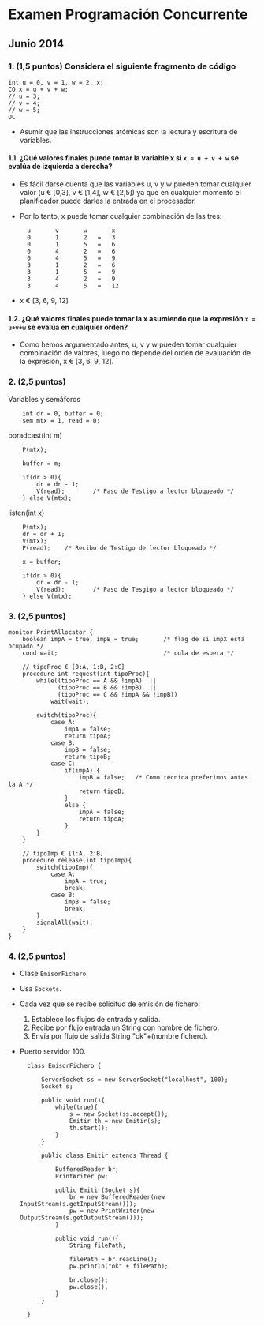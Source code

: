 # Examen Programación Concurrente 
## Junio 2014

### 1. (1,5 puntos) Considera el siguiente fragmento de código

	int u = 0, v = 1, w = 2, x;
	CO x = u + v + w;
	// u = 3;
	// v = 4;
	// w = 5;
	OC

- Asumir que las instrucciones atómicas son la lectura y escritura de variables.

#### 1.1. ¿Qué valores finales puede tomar la variable x si `x = u + v + w` se evalúa de izquierda a derecha?

- Es fácil darse cuenta que las variables u, v y w pueden tomar cualquier valor (u € [0,3], v € [1,4], w € [2,5]) ya que en cualquier momento el planificador puede darles la entrada en el procesador.

- Por lo tanto, x puede tomar cualquier combinación de las tres:

		u		v		w		x
		0		1		2	=	3
		0		1		5	=	6
		0		4		2	=	6
		0		4		5	=	9
		3		1		2	=	6
		3		1		5	=	9
		3		4		2	=	9
		3		4		5	=	12
		
- x € [3, 6, 9, 12]

#### 1.2. ¿Qué valores finales puede tomar la x asumiendo que la expresión `x = u+v+w` se evalúa en cualquier orden?

- Como hemos argumentado antes, u, v y w pueden tomar cualquier combinación de valores, luego no depende del orden de evaluación de la expresión, x € [3, 6, 9, 12].
			

### 2. (2,5 puntos)


Variables y semáforos
		
		int dr = 0, buffer = 0;
		sem mtx = 1, read = 0;
		
boradcast(int m)
		
		P(mtx);
		
		buffer = m;
		
		if(dr > 0){
			dr = dr - 1;
			V(read);		/* Paso de Testigo a lector bloqueado */
		} else V(mtx);
			
listen(int x)

		P(mtx);
		dr = dr + 1;
		V(mtx);
		P(read);	/* Recibo de Testigo de lector bloqueado */
		
		x = buffer;
		
		if(dr > 0){
			dr = dr - 1;
			V(read);		/* Paso de Tesgigo a lector bloqueado */
		} else V(mtx);	


### 3. (2,5 puntos) 

	monitor PrintAllocator {
		boolean impA = true, impB = true;		/* flag de si impX está ocupado */
		cond wait;								/* cola de espera */
		
		// tipoProc € [0:A, 1:B, 2:C]
		procedure int request(int tipoProc){
			while((tipoProc == A && !impA) 	||
				  (tipoProc == B && !impB)	||
				  (tipoProc == C && !impA && !impB))
				wait(wait);
			
			switch(tipoProc){
				case A:
					impA = false;
					return tipoA;
				case B:
					impB = false;
					return tipoB;
				case C:
					if(impA) {
						impB = false;	/* Como técnica preferimos antes la A */
						return tipoB;
					}
					else {
						impA = false;
						return tipoA;
					}
			}
		}
		
		// tipoImp € [1:A, 2:B]
		procedure release(int tipoImp){
			switch(tipoImp){
				case A:
					impA = true;
					break;
				case B:
					impB = false;
					break;
			}
			signalAll(wait);
		}
	}

### 4. (2,5 puntos)

- Clase `EmisorFichero`.
- Usa `Sockets`.
- Cada vez que se recibe solicitud de emisión de fichero:
	1. Establece los flujos de entrada y salida.
	2. Recibe por flujo entrada un String con nombre de fichero.
	3. Envía por flujo de salida String "ok"+(nombre fichero).
- Puerto servidor 100.

	
		class EmisorFichero {
			
			ServerSocket ss = new ServerSocket("localhost", 100);
			Socket s;
			
			public void run(){
				while(true){
					s = new Socket(ss.accept());
					Emitir th = new Emitir(s);
					th.start();
				}
			}
			
			public class Emitir extends Thread {
				
				BufferedReader br;
				PrintWriter pw;
				
				public Emitir(Socket s){
					br = new BufferedReader(new InputStream(s.getInputStream()));
					pw = new PrintWriter(new OutputStream(s.getOutputStream()));
				}
				
				public void run(){
					String filePath;
					
					filePath = br.readLine();
					pw.println("ok" + filePath);
					
					br.close();
					pw.close(),
				}
			}
			
		}
	